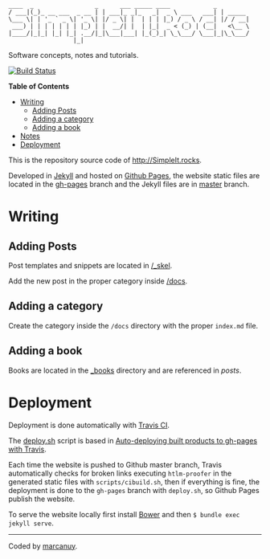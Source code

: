 
~~~
____  _                 _      ___ _____ ____            _        
/ ___|(_)_ __ ___  _ __ | | ___|_ _|_   _|  _ \ ___   ___| | _____ 
\___ \| | '_ ` _ \| '_ \| |/ _ \| |  | | | |_) / _ \ / __| |/ / __|
 ___) | | | | | | | |_) | |  __/| |  | |_|  _ < (_) | (__|   <\__ \
|____/|_|_| |_| |_| .__/|_|\___|___| |_(_)_| \_\___/ \___|_|\_\___/
                  |_|                                              
~~~

Software concepts, notes and tutorials.

[![Build Status](https://travis-ci.org/marcanuy/simpleit.rocks.svg?branch=master)](https://travis-ci.org/marcanuy/simpleit.rocks)

<!-- markdown-toc start - Don't edit this section. Run M-x markdown-toc-generate-toc again -->
**Table of Contents**

- [Writing](#writing)
    - [Adding Posts](#adding-posts)
    - [Adding a category](#adding-a-category)
    - [Adding a book](#adding-a-book)
- [Notes](#notes)
- [Deployment](#deployment)

<!-- markdown-toc end -->

This is the repository source code of <http://SimpleIt.rocks>.

Developed in [Jekyll](http://jekyllrb.com/) and hosted on
[Github Pages](https://pages.github.com/), the website static files
are located in
the
[gh-pages](https://github.com/marcanuy/simpleit.rocks/tree/gh-pages)
branch and the Jekyll files are
in [master](https://github.com/marcanuy/simpleit.rocks/tree/master)
branch.

# Writing

## Adding Posts

Post templates and snippets are located in [/_skel](https://github.com/marcanuy/simpleit.rocks/tree/master/_skel).

Add the new post in the proper category inside [/docs](https://github.com/marcanuy/simpleit.rocks/tree/master/docs).

## Adding a category

Create the category inside the `/docs` directory with the proper `index.md` file.

## Adding a book

Books are located in the [_books](https://github.com/marcanuy/simpleit.rocks/tree/master/_books) 
directory and are referenced in _posts_.

# Deployment

Deployment is done automatically
with [Travis CI](http://travis-ci.org/).

The
[deploy.sh](https://github.com/marcanuy/simpleit.rocks/blob/master/deploy.sh) script
is based
in
[Auto-deploying built products to gh-pages with Travis](https://gist.github.com/domenic/ec8b0fc8ab45f39403dd).

Each time the website is pushed to Github master branch, Travis
automatically checks for broken links executing `htlm-proofer` in the
generated static files with `scripts/cibuild.sh`, then if everything
is fine, the deployment is done to the `gh-pages` branch with
`deploy.sh`, so Github Pages publish the website.

To serve the website locally first
install [Bower](https://bower.io/#install-bower) and then `$ bundle
exec jekyll serve`.

<hr />

Coded by [marcanuy](http://marcanuy.com/).

